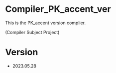 # Compiler_PK_accent_ver

This is the PK_accent version complier.

(Compiler Subject Project)

# Version

- 2023.05.28
